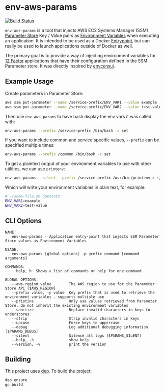 # env-aws-params

[![Build Status](https://travis-ci.org/gmr/env-aws-params.svg?branch=master)](https://travis-ci.org/gmr/env-aws-params)

``env-aws-params`` is a tool that injects AWS EC2 Systems Manager (SSM)
[Parameter Store](https://docs.aws.amazon.com/systems-manager/latest/userguide/systems-manager-paramstore.html)
Key / Value pairs as [Environment Variables](https://en.wikipedia.org/wiki/Environment_variable)
when executing an application. It is intended to be used as a Docker
[Entrypoint](https://docs.docker.com/engine/reference/builder/#entrypoint),
but can really be used to launch applications outside of Docker as well.

The primary goal is to provide a way of injecting environment variables for
[12 Factor](https://12factor.net) applications that have their configuration defined
in the SSM Parameter store. It was directly inspired by
[envconsul](https://github.com/hashicorp/envconsul).

## Example Usage

Create parameters in Parameter Store:
```bash
aws ssm put-parameter --name /service-prefix/ENV_VAR1 --value example
aws ssm put-parameter --name /service-prefix/ENV_VAR2 --value test-value
```

Then use ``env-aws-params`` to have bash display the env vars it was called with:
```bash
env-aws-params --prefix /service-prefix /bin/bash -c set
```

If you want to include common and service specific values, ``--prefix`` can be specified
multiple times:
```bash
env-aws-params --prefix /common /bin/bash -c set
```

To get a plaintext output of your environment variables to use with other utilities, we can use `printenv`:
```bash
env-aws-params --silent --prefix /service-prefix /usr/bin/printenv > ~/some-file.sh
```
Which will write your environment variables in plain text, for example:
```bash
# ~/some-file.sh Contents:
ENV_VAR1=example
ENV_VAR2=test-value
```

## CLI Options

```
NAME:
   env-aws-params - Application entry-point that injects SSM Parameter Store values as Environment Variables

USAGE:
   env-aws-params [global options] -p prefix command [command arguments]

COMMANDS:
     help, h  Shows a list of commands or help for one command

GLOBAL OPTIONS:
   --aws-region value        The AWS region to use for the Parameter Store API [$AWS_REGION]
   --prefix value, -p value  Key prefix that is used to retrieve the environment variables - supports multiple use
   --pristine                Only use values retrieved from Parameter Store, do not inherit the existing environment variables
   --sanitize                Replace invalid characters in keys to underscores
   --strip                   Strip invalid characters in keys
   --upcase                  Force keys to uppercase
   --debug                   Log additional debugging information [$PARAMS_DEBUG]
   --silent                  Silence all logs [$PARAMS_SILENT]
   --help, -h                show help
   --version, -v             print the version
```

## Building

This project uses [dep](http://github.com/golang/dep). To build the project:

```bash
dep ensure
go build
```
